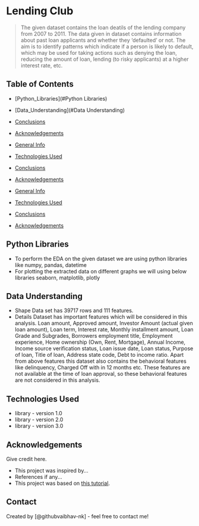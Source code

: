 # Lending Club
> The given dataset contains the loan deatils of the lending company from 2007 to 2011. The data given in dataset contains information about past loan applicants and whether they ‘defaulted’ or not. The aim is to identify patterns which indicate if a person is likely to default, which may be used for taking actions such as denying the loan, reducing the amount of loan, lending (to risky applicants) at a higher interest rate, etc.


## Table of Contents
* [Python_Libraries](#Python Libraries)
* [Data_Understanding](#Data Understanding)
* [Conclusions](#conclusions)
* [Acknowledgements](#acknowledgements)

* [General Info](#general-information)
* [Technologies Used](#technologies-used)
* [Conclusions](#conclusions)
* [Acknowledgements](#acknowledgements)
* [General Info](#general-information)
* [Technologies Used](#technologies-used)
* [Conclusions](#conclusions)
* [Acknowledgements](#acknowledgements)

<!-- You can include any other section that is pertinent to your problem -->

## Python Libraries
- To perform the EDA on the given dataset we are using python libraries like
  numpy, pandas, datetime
- For plotting the extracted data on different graphs we will using below libraries
  seaborn, matplotlib, plotly

<!-- You don't have to answer all the questions - just the ones relevant to your project. -->

## Data Understanding
- Shape
  Data set has 39717 rows and 111 features.
- Details
  Dataset has important features which will be considered in this analysis.
  Loan amount, Approved amount, Investor Amount (actual given loan amount), Loan term, Interest rate, Monthly installment amount, Loan Grade and Subgrades,         Borrowers employment title, Employment experience, Home ownership (Own, Rent, Mortgage), Annual Income, Income source verification status, Loan issue date, Loan   status, Purpose of loan, Title of loan, Address state code, Debt to income ratio.
  Apart from above features this dataset also contains the behavioral features like delinquency,  Charged Off with in 12 months etc. These features are not         available at the time of loan approval, so these behavioral features are not considered in this analysis.

<!-- You don't have to answer all the questions - just the ones relevant to your project. -->


## Technologies Used
- library - version 1.0
- library - version 2.0
- library - version 3.0

<!-- As the libraries versions keep on changing, it is recommended to mention the version of library used in this project -->

## Acknowledgements
Give credit here.
- This project was inspired by...
- References if any...
- This project was based on [this tutorial](https://www.example.com).


## Contact
Created by [@githubvaibhav-nk] - feel free to contact me!


<!-- Optional -->
<!-- ## License -->
<!-- This project is open source and available under the [... License](). -->

<!-- You don't have to include all sections - just the one's relevant to your project -->
